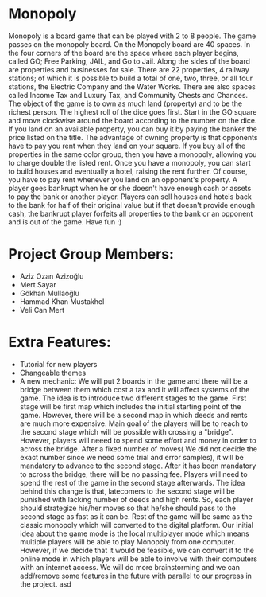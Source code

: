 # Monopoly
Monopoly is a board game that can be played with 2 to 8 people. The game passes on the monopoly board. On the Monopoly board are 40 spaces. In the four corners of the board are the space where each player begins, called GO; Free Parking, JAIL, and Go to Jail. Along the sides of the board are properties and businesses for sale. There are 22 properties, 4 railway stations; of which it is possible to build a total of one, two, three, or all four stations, the Electric Company and the Water Works. There are also spaces called Income Tax and Luxury Tax, and Community Chests and Chances. The object of the game is to own as much land (property) and to be the richest person. The highest roll of the dice goes first. Start in the GO square and move clockwise around the board according to the number on the dice. If you land on an available property, you can buy it by paying the banker the price listed on the title. The advantage of owning property is that opponents have to pay you rent when they land on your square. If you buy all of the properties in the same color group, then you have a monopoly, allowing you to charge double the listed rent. Once you have a monopoly, you can start to build houses and eventually a hotel, raising the rent further. Of course, you have to pay rent whenever you land on an opponent's property. A player goes bankrupt when he or she doesn't have enough cash or assets to pay the bank or another player. Players can sell houses and hotels back to the bank for half of their original value but if that doesn't provide enough cash, the bankrupt player forfeits all properties to the bank or an opponent and is out of the game. Have fun :)

# Project Group Members:
* Aziz Ozan Azizoğlu
* Mert Sayar
* Gökhan Mullaoğlu
* Hammad Khan Mustakhel
* Veli Can Mert

# Extra Features:
* Tutorial for new players
* Changeable themes
* A new mechanic: We will put 2 boards in the game and there will be a bridge between them which cost a tax and it will affect systems of the game. The idea is to introduce two different stages to the game. First stage will be first map which includes the initial starting point of the game. However, there will be a second map in which deeds and rents are much more expensive. Main goal of the players will be to reach to the second stage which will be possible with crossing a "bridge". However, players will neeed to spend some effort and money in order to across the bridge. After a fixed number of moves( We did not decide the exact number since we need some trial and error samples), it will be mandatory to advance to the second stage. After it has been mandatory to across the bridge, there will be no passing fee. Players will need to spend the rest of the game in the second stage afterwards. The idea behind this change is that, latecomers to the second stage will be punished with lacking number of deeds and high rents. So, each player should strategize his/her moves so that he/she should pass to the second stage as fast as it can be. Rest of the game will be same as the classic monopoly which will converted to the digital platform. Our initial idea about the game mode is the local multiplayer mode which means multiple players will be able to play Monopoly from one computer. However, if we decide that it would be feasible, we can convert it to the online mode in which players will be able to involve with their computers with an internet access. We will do more brainstorming and we can add/remove some features in the future with parallel to our progress in the project.  asd
 
